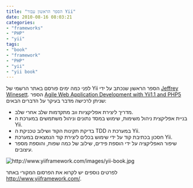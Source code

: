 ```yaml
---
title: "הספר הראשון עבור Yii"
date: 2010-08-16 08:03:21
categories: 
- "frameworks"
- "PHP"
- "yii"
tags: 
- "book"
- "framework"
- "PHP"
- "yii"
- "yii book"
---
```


<div id="toprint">

לפני כמה ימים פורסם באתר הרשמי של Yii הספר הראשון שנכתב על ידי <a title="Jeffrey Winesett" href="http://www.yiiframework.com/forum/index.php?showuser=15">Jeffrey Winesett</a>. הספר <a title="Agile Web Application Development with Yii1.1 and PHP5." href="http://www.amazon.com/dp/1847199585?tag=gii20f-20&amp;camp=0&amp;creative=0&amp;linkCode=as1&amp;creativeASIN=1847199585&amp;adid=0BHF2HS6FNS82M85KJQT">Agile Web Application Development with Yii1.1 and PHP5</a> שניתן לרכישה מדבר בעיקר על הדברים הבאים:

<!--more-->
<ul>
	<li>מדריך ליצירת אפליקציות ווב מתקדמות שלב אחרי שלב.</li>
	<li>בניית אפליקצית ניהול משימות, שימוש במסד נתונים וניהול משתמשים במערכת ה Yii.</li>
	<li>בדיקת תקינות הקוד ושילוב טכניקת ה TDD במערכת ה Yii.</li>
	<li>חסכון בכתיבת קוד על ידי שימוש בכלים ליצירת קוד הנמצאים במערכת  Yii.</li>
	<li>שיפור האפליקציה על ידי הוספת פידים, שילוב של כמה שפות, והוספת מספר עיצובים.</li>
</ul>
<img title="הספר" src="http://www.yiiframework.com/images/yii-book.jpg" alt="http://www.yiiframework.com/images/yii-book.jpg" />

לפרטים נוספים יש לקרוא את הפרסום המקורי באתר <a title="http://www.yiiframework.com/" href="http://www.yiiframework.com/">http://www.yiiframework.com/</a>.

</div>
